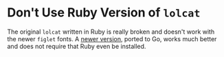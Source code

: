 # Don't Use Ruby Version of `lolcat`

The original `lolcat` written in Ruby is really broken and doesn't work
with the newer `figlet` fonts. A [newer version], ported to Go, works much
better and does not require that Ruby even be installed.

[newer version]: <https://github.com/rwxrob/lolcat>
